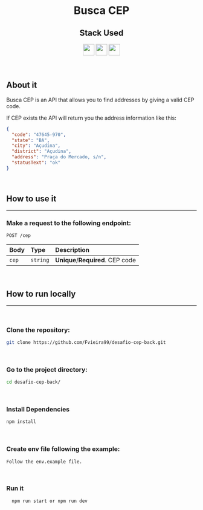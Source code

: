 <p align="center">
    <h1 align="center">Busca CEP</h1>
</p>

<div align="center">
  <h2>Stack Used</h2>
  <img src="https://img.shields.io/badge/Express.js-404D59?style=for-the-badge"height="30px"/>
  <img src="https://img.shields.io/badge/TypeScript-007ACC?style=for-the-badge&logo=typescript&logoColor=white" height="30px"/>
  <img src="https://img.shields.io/badge/Node.js-43853D?style=for-the-badge&logo=node.js&logoColor=white" height="30px"/>  
</div>

<br/>
<br/>

## About it

Busca CEP is an API that allows you to find addresses by giving a valid CEP code.

If CEP exists the API will return you the address information like this:

```json
{
  "code": "47645-970",
  "state": "BA",
  "city": "Açudina",
  "district": "Açudina",
  "address": "Praça do Mercado, s/n",
  "statusText": "ok"
}
```

<br/>

## How to use it

<hr/>

### Make a request to the following endpoint:

```http
POST /cep
```

| Body  | Type     | Description                       |
| :---- | :------- | :-------------------------------- |
| `cep` | `string` | **Unique**/**Required**. CEP code |

<br/>

## How to run locally

<hr/>

<br/>

### Clone the repository:

```bash
git clone https://github.com/Fvieira99/desafio-cep-back.git
```

<br/>

### Go to the project directory:

```bash
cd desafio-cep-back/
```

<br/>

### Install Dependencies

```bash
npm install
```

<br/>

### Create env file following the example:

```
Follow the env.example file.
```

<br/>

### Run it

```bash
  npm run start or npm run dev
```
